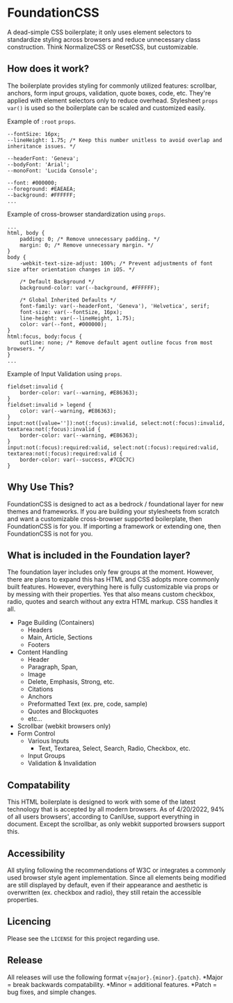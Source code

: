 # FoundationCSS
A dead-simple CSS boilerplate; it only uses element selectors to standardize styling across 
browsers and reduce unnecessary class construction. Think NormalizeCSS or ResetCSS, but 
customizable.

## How does it work?
The boilerplate provides styling for commonly utilized features: scrollbar, anchors, 
form input groups, validation, quote boxes, code, etc. They're applied with element selectors 
only to reduce overhead. Stylesheet `props` `var()` is used so the boilerplate can be scaled 
and customized easily.

Example of `:root` `props`.
```
--fontSize: 16px;
--lineHeight: 1.75; /* Keep this number unitless to avoid overlap and inheritance issues. */

--headerFont: 'Geneva';
--bodyFont: 'Arial';
--monoFont: 'Lucida Console';

--font: #000000;
--foreground: #EAEAEA;
--background: #FFFFFF;
...
```

Example of cross-browser standardization using `props`.
```
...
html, body {
    padding: 0; /* Remove unnecessary padding. */
    margin: 0; /* Remove unnecessary margin. */
}
body {
    -webkit-text-size-adjust: 100%; /* Prevent adjustments of font size after orientation changes in iOS. */

    /* Default Background */
    background-color: var(--background, #FFFFFF);

    /* Global Inherited Defaults */
    font-family: var(--headerFont, 'Geneva'), 'Helvetica', serif;
    font-size: var(--fontSize, 16px);
    line-height: var(--lineHeight, 1.75);
    color: var(--font, #000000);
}
html:focus, body:focus {
    outline: none; /* Remove default agent outline focus from most browsers. */
}
...
```

Example of Input Validation using `props`.
```
fieldset:invalid {
    border-color: var(--warning, #E86363);
}
fieldset:invalid > legend {
    color: var(--warning, #E86363);
}
input:not([value='']):not(:focus):invalid, select:not(:focus):invalid, textarea:not(:focus):invalid {
    border-color: var(--warning, #E86363);
}
input:not(:focus):required:valid, select:not(:focus):required:valid, textarea:not(:focus):required:valid {
    border-color: var(--success, #7CDC7C)
}
```

## Why Use This?
FoundationCSS is designed to act as a bedrock / foundational layer for new themes and frameworks. If you are building
your stylesheets from scratch and want a customizable cross-browser supported boilerplate, then FoundationCSS is for you.
If importing a framework or extending one, then FoundationCSS is not for you.

## What is included in the Foundation layer?
The foundation layer includes only few groups at the moment. However, there are plans to expand this has HTML and CSS
adopts more commonly built features. However, everything here is fully customizable via props or by messing with their
properties. Yes that also means custom checkbox, radio, quotes and search without any extra HTML markup. CSS handles
it all.

* Page Building (Containers)
  * Headers
  * Main, Article, Sections
  * Footers
* Content Handling
  * Header
  * Paragraph, Span, 
  * Image
  * Delete, Emphasis, Strong, etc.
  * Citations
  * Anchors
  * Preformatted Text (ex. pre, code, sample)
  * Quotes and Blockquotes
  * etc...
* Scrollbar (webkit browsers only)
* Form Control
  * Various Inputs
    * Text, Textarea, Select, Search, Radio, Checkbox, etc.
  * Input Groups
  * Validation & Invalidation

## Compatability
This HTML boilerplate is designed to work with some of the latest technology that is accepted by all modern browsers.
As of 4/20/2022, 94% of all users browsers', according to CanIUse, support everything in document. Except the scrollbar,
as only webkit supported browsers support this.

## Accessibility
All styling following the recommendations of W3C or integrates a commonly used browser style agent implementation. Since
all elements being modified are still displayed by default, even if their appearance and aesthetic is overwritten 
(ex. checkbox and radio), they still retain the accessible properties.

## Licencing
Please see the `LICENSE` for this project regarding use.

## Release
All releases will use the following format `v{major}.{minor}.{patch}`. 
*Major = break backwards compatability.
*Minor = additional features.
*Patch = bug fixes, and simple changes.

